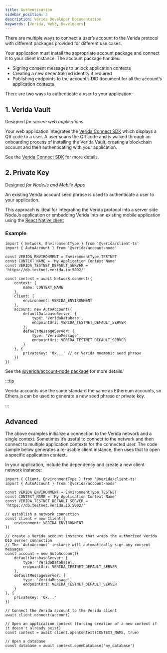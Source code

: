 ```yaml
---
title: Authentication
sidebar_position: 3
description: Verida Developer Documentation
keywords: [Verida, Web3, Developers]
---
```


There are multiple ways to connect a user’s account to the Verida protocol with different packages provided for different use cases.

Your application must install the appropriate account package and connect it to your client instance. The account package handles:

- Signing consent messages to unlock application contexts
- Creating a new decentralized identity if required
- Publishing endpoints to the account’s DID document for all the account’s application contexts

There are two ways to authenticate a user to your application:

## 1. Verida Vault

Designed *for secure web applications*

Your web application integrates the [Verida Connect SDK](../single-sign-on-sdk/single-sign-on-sdk.md) which displays a QR code to a user. A user scans the QR code and is walked through an onboarding process of installing the Verida Vault, creating a blockchain account and then authenticating with your application.

See the [Verida Connect SDK](../single-sign-on-sdk/single-sign-on-sdk.md) for more details.

## 2. Private Key

Designed *for NodeJs and Mobile Apps*

An existing Verida account seed phrase is used to authenticate a user to your application.

This approach is ideal for integrating the Verida protocol into a server side NodeJs application or embedding Verida into an existing mobile application using the [React Native client](react-native.md)

### Example

```tsx
import { Network, EnvironmentType } from '@verida/client-ts'
import { AutoAccount } from '@verida/account-node'

const VERIDA_ENVIRONMENT = EnvironmentType.TESTNET
const CONTEXT_NAME = 'My Application Context Name'
const VERIDA_TESTNET_DEFAULT_SERVER = 'https://db.testnet.verida.io:5002/'

const context = await Network.connect({
    context: {
        name: CONTEXT_NAME
    },
    client: {
        environment: VERIDA_ENVIRONMENT
    },
    account: new AutoAccount({
        defaultDatabaseServer: {
            type: 'VeridaDatabase',
            endpointUri: VERIDA_TESTNET_DEFAULT_SERVER
        },
        defaultMessageServer: {
            type: 'VeridaMessage',
            endpointUri: VERIDA_TESTNET_DEFAULT_SERVER
        }
    }, {
        privateKey: '0x...' // or Verida mnemonic seed phrase
    })
})
```

See the [@verida/account-node package](https://github.com/verida/verida-js/tree/main/packages/account-node) for more details.

:::tip

Verida accounts use the same standard the same as Ethereum accounts, so Ethers.js can be used to generate a new seed phrase or private key.

:::

## Advanced

The above examples initialize a connection to the Verida network and a single context. Sometimes it’s useful to connect to the network and then connect to multiple application contexts for the connected user. The code sample below generates a re-usable client instance, then uses that to open a specific application context.

In your application, include the dependency and create a new client network instance:

```tsx
import { Client, EnvironmentType } from '@verida/client-ts'
import { AutoAccount } from '@verida/account-node'

const VERIDA_ENVIRONMENT = EnvironmentType.TESTNET
const CONTEXT_NAME = 'My Application Context Name'
const VERIDA_TESTNET_DEFAULT_SERVER = 'https://db.testnet.verida.io:5002/'

// establish a network connection
const client = new Client({
    environment: VERIDA_ENVIRONMENT
})

// create a Verida account instance that wraps the authorized Verida DID server connection
// The `AutoAccount` instance will automatically sign any consent messages
const account = new AutoAccount({
    defaultDatabaseServer: {
        type: 'VeridaDatabase',
        endpointUri: VERIDA_TESTNET_DEFAULT_SERVER
    },
    defaultMessageServer: {
        type: 'VeridaMessage',
        endpointUri: VERIDA_TESTNET_DEFAULT_SERVER
    }
}, {
    privateKey: '0x...'
})

// Connect the Verida account to the Verida client
await client.connect(account)

// Open an application context (forcing creation of a new context if it doesn't already exist)
const context = await client.openContext(CONTEXT_NAME, true)

// Open a database
const database = await context.openDatabase('my_database')
```